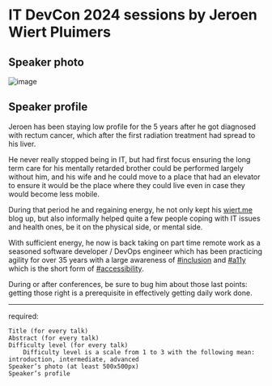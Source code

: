 # IT DevCon 2024 sessions by Jeroen Wiert Pluimers

## Speaker photo

![image](https://gist.github.com/user-attachments/assets/8ccc5ea0-e1f6-49e7-91b6-ae9e3eaee8fe)

## Speaker profile

Jeroen has been staying low profile for the 5 years after he got diagnosed with rectum cancer, which after the first radiation treatment had spread to his liver.

He never really stopped being in IT, but had first focus ensuring the long term care for his mentally retarded brother could be performed largely without him, and his wife and he could move to a place that had an elevator to ensure it would be the place where they could live even in case they would become less mobile.

During that period he and regaining energy, he not only kept his [wiert.me](https://wiert.me/) blog up, but also informally helped quite a few people coping with IT issues and health ones, be it on the physical side, or mental side.

With sufficient energy, he now is back taking on part time remote work as a seasoned software developer / DevOps engineer which has been practicing agility for over 35 years with a large awareness of [#inclusion](https://www.google.com/search?q=%23inclusion) and [#a11y](https://www.google.com/search?q=%23a11y) which is the short form of [#accessibility](https://www.google.com/search?q=%23accessibility).

During or after conferences, be sure to bug him about those last points: getting those right is a prerequisite in effectively getting daily work done.

---

required:


    Title (for every talk)
    Abstract (for every talk)
    Difficulty level (for every talk)
        Difficulty level is a scale from 1 to 3 with the following mean: introduction, intermediate, advanced
    Speaker’s photo (at least 500x500px)
    Speaker’s profile
